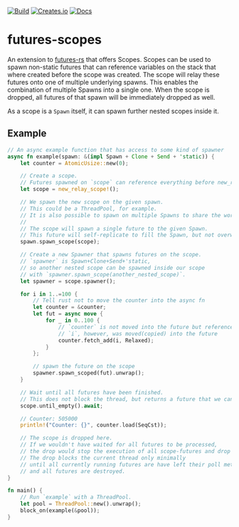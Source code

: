 [![Build](https://github.com/SrTobi/futures-scopes/actions/workflows/rust.yml/badge.svg)](https://github.com/SrTobi/futures-scopes)
[![Creates.io](https://img.shields.io/crates/v/futures-scopes?style)](https://crates.io/crates/futures-scopes)
[![Docs](https://docs.rs/futures-scopes/badge.svg)](https://docs.rs/futures-scopes/)

# futures-scopes

An extension to [futures-rs](https://github.com/rust-lang/futures-rs) that offers Scopes.
Scopes can be used to spawn non-static futures that can reference variables on the stack
that where created before the scope was created.
The scope will relay these futures onto one of multiple underlying spawns.
This enables the combination of multiple Spawns into a single one.
When the scope is dropped, all futures of that spawn will be immediately dropped as well.

As a scope is a `Spawn` itself, it can spawn further nested scopes inside it.

## Example

```rust
// An async example function that has access to some kind of spawner
async fn example(spawn: &(impl Spawn + Clone + Send + 'static)) {
    let counter = AtomicUsize::new(0);

    // Create a scope.
    // Futures spawned on `scope` can reference everything before new_relay_scope!()
    let scope = new_relay_scope!();

    // We spawn the new scope on the given spawn.
    // This could be a ThreadPool, for example.
    // It is also possible to spawn on multiple Spawns to share the work between them
    //
    // The scope will spawn a single future to the given Spawn.
    // This future will self-replicate to fill the Spawn, but not overwhelm it either.
    spawn.spawn_scope(scope);

    // Create a new Spawner that spawns futures on the scope.
    // `spawner` is Spawn+Clone+Send+'static,
    // so another nested scope can be spawned inside our scope
    // with `spawner.spawn_scope(another_nested_scope)`.
    let spawner = scope.spawner();

    for i in 1..=100 {
        // Tell rust not to move the counter into the async fn
        let counter = &counter;
        let fut = async move {
            for _ in 0..100 {
                // `counter` is not moved into the future but referenced
                // `i`, however, was moved(copied) into the future
                counter.fetch_add(i, Relaxed);
            }
        };

        // spawn the future on the scope
        spawner.spawn_scoped(fut).unwrap();
    }

    // Wait until all futures have been finished.
    // This does not block the thread, but returns a future that we can await!
    scope.until_empty().await;

    // Counter: 505000
    println!("Counter: {}", counter.load(SeqCst));

    // The scope is dropped here.
    // If we wouldn't have waited for all futures to be processed,
    // the drop would stop the execution of all scope-futures and drop them.
    // The drop blocks the current thread only minimally
    // until all currently running futures are have left their poll method
    // and all futures are destroyed.
}

fn main() {
    // Run `example` with a ThreadPool.
    let pool = ThreadPool::new().unwrap();
    block_on(example(&pool));
}
```
